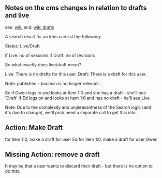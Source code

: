 
## Notes on the cms changes in relation to drafts and live


see: [wiki](https://thesib.atlassian.net/wiki/display/SIB/CMS+Integration+with+Visual+Authoring)
and: [wiki drafts](https://thesib.atlassian.net/wiki/display/SIB/Draft+Items+for+Item+Editor)


A search result for an item can list the following: 

Status: Live/Draft

if Live: no of sessions
if Draft: no of revisions

So what exactly does live/draft mean?

Live: There is no drafts for this user.
Draft: There is a draft for this user.

Note: published - boolean is no longer relevant.

So if Gwen logs in and looks at Item 1:0 and she has a draft - she'll see 'Draft'
If Ed logs on and looks at Item 1:0 and has no draft - he'll see Live

Note: Due to the complexity and unpleasantness of the Search logic (and it's due to change), we'll prob need a separate call to get this info.

## Action: Make Draft

for item 1:0, make a draft for user Ed
for item 1:0, make a draft for user Gwen


## Missing Action: remove a draft

It may be that a user wants to discard their draft - but there is no option to do that.
